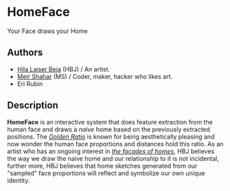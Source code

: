# HomeFace
Your Face draws your Home

## Authors
- [Hila Laiser Beja](http://www.hila-laiser-beja.com "Visit HBJ's site") (HBJ) / An artist.
- [Meir Shahar](http://github.com/meiriko "Meir's github") (MS) / Coder, maker, hacker who likes art.
- Eri Rubin

## Description
**HomeFace** is an interactive system that does feature extraction from the human face and draws a *naive* home based on the previously extracted positions.
The [_Golden Ratio_](http://en.wikipedia.org/wiki/Golden_ratio "See definition on wikipedia") is known for being aesthetically pleasing and now wonder the human face proportions and distances hold this ratio. As an artist who has an ongoing interest in [_the facades of homes_](http://www.hila-laiser-beja.com/#!photographs "HBJ's home art"), HBJ believes the way we draw the naive home and our relationship to it is not incidental, further more, HBJ believes that home sketches generated from our "sampled" face proportions will reflect and symbolize our own unique identity.

<!--
## Link to Prototype
NOTE: If your project lives online you can add one or more links here. Make sure you have a stable version of your project running before linking it.

[Example Link](http://www.google.com "Example Link")

## Example Code
NOTE: Wrap your code blocks or any code citation by using ``` like the example below.
```
function test() {
  console.log("Printing a test");
}
```
## Links to External Libraries
 NOTE: You can also use this space to link to external libraries or Github repositories you used on your project.

[Example Link](http://www.google.com "Example Link")

## Images & Videos
NOTE: For additional images you can either use a relative link to an image on this repo or an absolute link to an externally hosted image.

![Example Image](project_images/cover.jpg?raw=true "Example Image")

https://www.youtube.com/watch?v=30yGOxJJ2PQ
-->